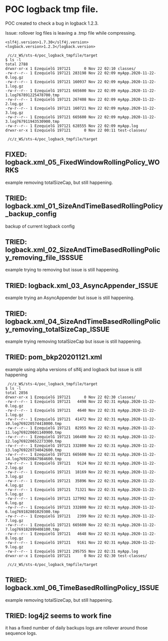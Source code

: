 # POC logback tmp file.
POC created to check a bug in logback 1.2.3.

Issue: rollover log files is leaving a .tmp file while compressing.


    <slf4j.version>1.7.30</slf4j.version>
    <logback.version>1.2.3</logback.version>

~~~
 /c/z_WS/sts-4/poc_logback_tmpfile/target
$ ls -l
total 2788
drwxr-xr-x 1 EzequielG 197121      0 Nov 22 02:10 classes/
-rw-r--r-- 1 EzequielG 197121 283198 Nov 22 02:09 myApp.2020-11-22-0.log.gz
-rw-r--r-- 1 EzequielG 197121 160937 Nov 22 02:09 myApp.2020-11-22-1.log.gz
-rw-r--r-- 1 EzequielG 197121 665600 Nov 22 02:09 myApp.2020-11-22-1.log767891225478700.tmp
-rw-r--r-- 1 EzequielG 197121 267408 Nov 22 02:09 myApp.2020-11-22-2.log.gz
-rw-r--r-- 1 EzequielG 197121 160721 Nov 22 02:09 myApp.2020-11-22-3.log.gz
-rw-r--r-- 1 EzequielG 197121 665600 Nov 22 02:09 myApp.2020-11-22-3.log767911943530900.tmp
-rw-r--r-- 1 EzequielG 197121 628555 Nov 22 02:09 myApp.log
drwxr-xr-x 1 EzequielG 197121      0 Nov 22 00:11 test-classes/

 /c/z_WS/sts-4/poc_logback_tmpfile/target

~~~

## FIXED: logback.xml_05_FixedWindowRollingPolicy_WORKS
example removing totalSizeCap, but still happening.

## TRIED: logback.xml_01_SizeAndTimeBasedRollingPolicy_backup_config
backup of current logback config

## TRIED: logback.xml_02_SizeAndTimeBasedRollingPolicy_removing_file_ISSSUE
example trying to removing <file> but issue is still happening.

## TRIED: logback.xml_03_AsyncAppender_ISSUE
example trying an AsyncAppender but issue is still happening.

## TRIED: logback.xml_04_SizeAndTimeBasedRollingPolicy_removing_totalSizeCap_ISSUE
example trying removing totalSizeCap but issue is still happening.

## TRIED: pom_bkp20201121.xml
example using alpha versions of slf4j and logback but issue is still happening

~~~
 /c/z_WS/sts-4/poc_logback_tmpfile/target
$ ls -l
total 2856
drwxr-xr-x 1 EzequielG 197121      0 Nov 22 02:30 classes/
-rw-r--r-- 1 EzequielG 197121   4498 Nov 22 02:31 myApp.2020-11-22-0.log.gz
-rw-r--r-- 1 EzequielG 197121   4640 Nov 22 02:31 myApp.2020-11-22-1.log.gz
-rw-r--r-- 1 EzequielG 197121  41472 Nov 22 02:31 myApp.2020-11-22-10.log769220574418000.tmp
-rw-r--r-- 1 EzequielG 197121  82955 Nov 22 02:31 myApp.2020-11-22-11.log769220601140900.tmp
-rw-r--r-- 1 EzequielG 197121 166400 Nov 22 02:31 myApp.2020-11-22-12.log769220652273300.tmp
-rw-r--r-- 1 EzequielG 197121 332800 Nov 22 02:31 myApp.2020-11-22-13.log769220734042600.tmp
-rw-r--r-- 1 EzequielG 197121 665600 Nov 22 02:31 myApp.2020-11-22-14.log769220847984600.tmp
-rw-r--r-- 1 EzequielG 197121   9124 Nov 22 02:31 myApp.2020-11-22-2.log.gz
-rw-r--r-- 1 EzequielG 197121  18169 Nov 22 02:31 myApp.2020-11-22-3.log.gz
-rw-r--r-- 1 EzequielG 197121  35896 Nov 22 02:31 myApp.2020-11-22-4.log.gz
-rw-r--r-- 1 EzequielG 197121  71321 Nov 22 02:31 myApp.2020-11-22-5.log.gz
-rw-r--r-- 1 EzequielG 197121 127992 Nov 22 02:31 myApp.2020-11-22-6.log.gz
-rw-r--r-- 1 EzequielG 197121 332800 Nov 22 02:31 myApp.2020-11-22-6.log769182801029300.tmp
-rw-r--r-- 1 EzequielG 197121   2399 Nov 22 02:31 myApp.2020-11-22-7.log.gz
-rw-r--r-- 1 EzequielG 197121 665600 Nov 22 02:31 myApp.2020-11-22-7.log769182899408100.tmp
-rw-r--r-- 1 EzequielG 197121   4648 Nov 22 02:31 myApp.2020-11-22-8.log.gz
-rw-r--r-- 1 EzequielG 197121   9161 Nov 22 02:31 myApp.2020-11-22-9.log.gz
-rw-r--r-- 1 EzequielG 197121 295755 Nov 22 02:31 myApp.log
drwxr-xr-x 1 EzequielG 197121      0 Nov 22 02:30 test-classes/

 /c/z_WS/sts-4/poc_logback_tmpfile/target

~~~

## TRIED: logback.xml_06_TimeBasedRollingPolicy_ISSUE
example removing totalSizeCap, but still happening.

## TRIED: log4j2 seems to work fine
it has a fixed number of daily backups logs are rollever around those sequence logs.
